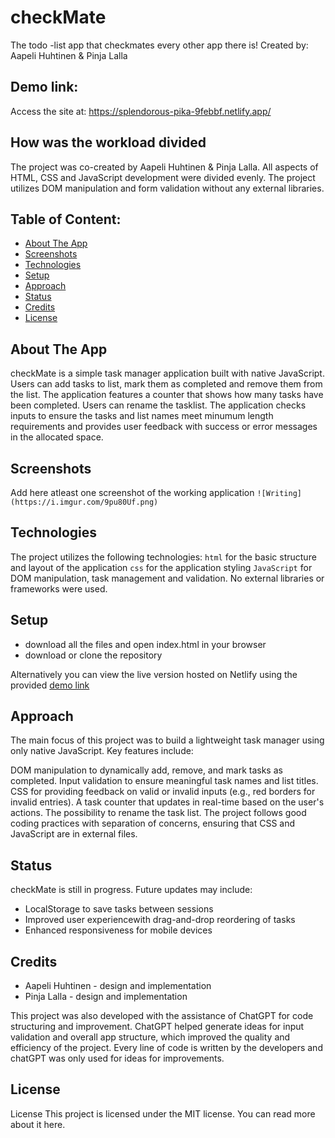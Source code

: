 # checkMate
The todo -list app that checkmates every other app there is! 
Created by: Aapeli Huhtinen & Pinja Lalla

## Demo link:
Access the site at: https://splendorous-pika-9febbf.netlify.app/

## How was the workload divided
The project was co-created by Aapeli Huhtinen & Pinja Lalla. All aspects of HTML, CSS and JavaScript development were divided evenly. The project utilizes DOM manipulation and form validation without any external libraries. 



## Table of Content:

- [About The App](#about-the-app)
- [Screenshots](#screenshots)
- [Technologies](#technologies)
- [Setup](#setup)
- [Approach](#approach)
- [Status](#status)
- [Credits](#credits)
- [License](#license)

## About The App
checkMate is a simple task manager application built with native JavaScript. Users can add tasks to list, mark them as completed and remove them from the list. The application features a counter that shows how many tasks have been completed. Users can rename the tasklist. The application checks inputs to ensure the tasks and list names meet minumum length requirements and provides user feedback with success or error messages in the allocated space.

## Screenshots
Add here atleast one screenshot of the working application 
`![Writing](https://i.imgur.com/9pu80Uf.png)`

## Technologies

The project utilizes the following technologies: 
`html` for the basic structure and layout of the application
`css` for the application styling
`JavaScript` for DOM manipulation, task management and validation. No external libraries or frameworks were used.

## Setup
- download all the files and open index.html in your browser
- download or clone the repository

Alternatively you can view the live version hosted on Netlify using the provided [demo link](https://splendorous-pika-9febbf.netlify.app/)

## Approach
The main focus of this project was to build a lightweight task manager using only native JavaScript. Key features include:

DOM manipulation to dynamically add, remove, and mark tasks as completed.
Input validation to ensure meaningful task names and list titles.
CSS for providing feedback on valid or invalid inputs (e.g., red borders for invalid entries).
A task counter that updates in real-time based on the user's actions.
The possibility to rename the task list.
The project follows good coding practices with separation of concerns, ensuring that CSS and JavaScript are in external files.

## Status
checkMate is still in progress. Future updates may include: 
- LocalStorage to save tasks between sessions
- Improved user experiencewith drag-and-drop reordering of tasks
- Enhanced responsiveness for mobile devices

## Credits
- Aapeli Huhtinen - design and implementation 
- Pinja Lalla - design and implementation

This project was also developed with the assistance of ChatGPT for code structuring and improvement. ChatGPT helped generate ideas for input validation and overall app structure, which improved the quality and efficiency of the project. Every line of code is written by the developers and chatGPT was only used for ideas for improvements.


## License
License
This project is licensed under the MIT license. You can read more about it here.
